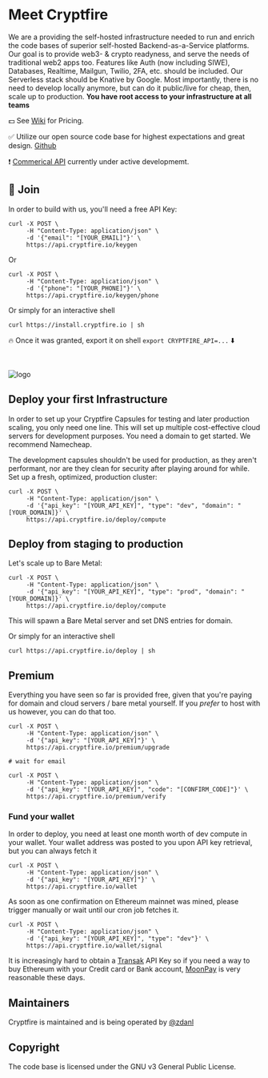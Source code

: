 # Meet Cryptfire

We are a providing the self-hosted infrastructure needed to run and enrich the code bases of superior self-hosted Backend-as-a-Service platforms.
Our goal is to provide web3- & crypto readyness, and serve the needs of traditional web2 apps too.  Features like Auth (now including SIWE), Databases, Realtime, Mailgun, Twilio, 2FA, etc. should be included. 
Our Serverless stack should be Knative by Google. Most importantly, there is no need to develop locally anymore, but can do it public/live for cheap, then, scale up to production. __You have root access to your infrastructure at all teams__

💵 See [Wiki](https://github.com/cryptfire/.github/wiki/Cryptfire-Pricing) for Pricing. 

✅ Utilize our open source code base for highest expectations and great design. [Github](https://github.com/cryptfire/cryptfire)

❗ [Commerical API](https://github.com/cryptfire/.github/wiki/Commerical-API) currently under active developmemt. 

## 🚀 Join

In order to build with us, you'll need a free API Key:

```
curl -X POST \
     -H "Content-Type: application/json" \
     -d '{"email": "[YOUR_EMAIL]"}' \
     https://api.cryptfire.io/keygen
```

Or

```
curl -X POST \
     -H "Content-Type: application/json" \
     -d '{"phone": "[YOUR_PHONE]"}' \
     https://api.cryptfire.io/keygen/phone
```

Or simply for an interactive shell

`curl https://install.cryptfire.io | sh` 

 🔥 Once it was granted, export it on shell
`export CRYPTFIRE_API=...` ⬇️

<br />

![logo](https://github.com/cryptfire/.github/assets/114028070/f3f3cdb9-268d-478a-b716-c232446ed5e1)

## Deploy your first Infrastructure

In order to set up your Cryptfire Capsules for testing and later production scaling, you only need one line.
This will set up multiple cost-effective cloud servers for development purposes. You need a domain to get started.
We recommend Namecheap.

The development capsules shouldn't be used for production, as they aren't performant, nor are they clean for security
after playing around for while. Set up a fresh, optimized, production cluster:

```
curl -X POST \
     -H "Content-Type: application/json" \
     -d '{"api_key": "[YOUR_API_KEY]", "type": "dev", "domain": "[YOUR_DOMAIN]}' \
     https://api.cryptfire.io/deploy/compute
```

## Deploy from staging to production 

Let's scale up to Bare Metal:

```
curl -X POST \
     -H "Content-Type: application/json" \
     -d '{"api_key": "[YOUR_API_KEY]", "type": "prod", "domain": "[YOUR_DOMAIN]}' \
     https://api.cryptfire.io/deploy/compute
```

This will spawn a Bare Metal server and set DNS entries for domain.

Or simply for an interactive shell

```
curl https://api.cryptfire.io/deploy | sh
```

## Premium

Everything you have seen so far is provided free, given that you're paying for domain and cloud servers / bare metal yourself.
If you *prefer* to host with us however, you can do that too.

```
curl -X POST \
     -H "Content-Type: application/json" \
     -d '{"api_key": "[YOUR_API_KEY]"}' \
     https://api.cryptfire.io/premium/upgrade

# wait for email

curl -X POST \
     -H "Content-Type: application/json" \
     -d '{"api_key": "[YOUR_API_KEY]", "code": "[CONFIRM_CODE]"}' \
     https://api.cryptfire.io/premium/verify
```

### Fund your wallet

In order to deploy, you need at least one month worth of dev compute in your wallet. Your wallet address was posted to you
upon API key retrieval, but you can always fetch it

```
curl -X POST \
     -H "Content-Type: application/json" \
     -d '{"api_key": "[YOUR_API_KEY]"}' \
     https://api.cryptfire.io/wallet
```

As soon as one confirmation on Ethereum mainnet was mined, please trigger manually or wait until our cron job fetches it.

```
curl -X POST \
     -H "Content-Type: application/json" \
     -d '{"api_key": "[YOUR_API_KEY]", "type": "dev"}' \
     https://api.cryptfire.io/wallet/signal
```

It is increasingly hard to obtain a [Transak](https://transak.com/) API Key so if you need a way to buy Ethereum with your
Credit card or Bank account, [MoonPay](https://www.moonpay.com/en-gb/buy) is very reasonable these days.

## Maintainers

Cryptfire is maintained and is being operated by [@zdanl](https://github.com/zdanl)

## Copyright

The code base is licensed under the GNU v3 General Public License.
